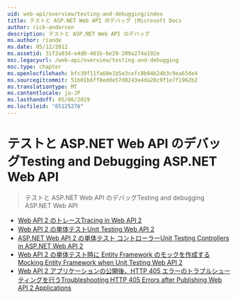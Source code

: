 ```yaml
---
uid: web-api/overview/testing-and-debugging/index
title: テストと ASP.NET Web API のデバッグ |Microsoft Docs
author: rick-anderson
description: テストと ASP.NET Web API のデバッグ
ms.author: riande
ms.date: 05/12/2012
ms.assetid: 31f2a034-e4d0-401b-be29-209a274a192e
msc.legacyurl: /web-api/overview/testing-and-debugging
msc.type: chapter
ms.openlocfilehash: bfc39f11fa60e1b5e3cefc8b94b24b3c9ea65de4
ms.sourcegitcommit: 51b01b6ff8edde57d8243e4da28c9f1e7f1962b2
ms.translationtype: MT
ms.contentlocale: ja-JP
ms.lasthandoff: 05/06/2019
ms.locfileid: "65125276"
---
```

# <a name="testing-and-debugging-aspnet-web-api"></a><span data-ttu-id="5764a-103">テストと ASP.NET Web API のデバッグ</span><span class="sxs-lookup"><span data-stu-id="5764a-103">Testing and Debugging ASP.NET Web API</span></span>

> <span data-ttu-id="5764a-104">テストと ASP.NET Web API のデバッグ</span><span class="sxs-lookup"><span data-stu-id="5764a-104">Testing and debugging ASP.NET Web API</span></span>

- [<span data-ttu-id="5764a-105">Web API 2 のトレース</span><span class="sxs-lookup"><span data-stu-id="5764a-105">Tracing in Web API 2</span></span>](tracing-in-aspnet-web-api.md)
- [<span data-ttu-id="5764a-106">Web API 2 の単体テスト</span><span class="sxs-lookup"><span data-stu-id="5764a-106">Unit Testing Web API 2</span></span>](unit-testing-with-aspnet-web-api.md)
- [<span data-ttu-id="5764a-107">ASP.NET Web API 2 の単体テスト コントローラー</span><span class="sxs-lookup"><span data-stu-id="5764a-107">Unit Testing Controllers in ASP.NET Web API 2</span></span>](unit-testing-controllers-in-web-api.md)
- [<span data-ttu-id="5764a-108">Web API 2 の単体テスト時に Entity Framework のモックを作成する</span><span class="sxs-lookup"><span data-stu-id="5764a-108">Mocking Entity Framework when Unit Testing Web API 2</span></span>](mocking-entity-framework-when-unit-testing-aspnet-web-api-2.md)
- [<span data-ttu-id="5764a-109">Web API 2 アプリケーションの公開後、HTTP 405 エラーのトラブルシューティングを行う</span><span class="sxs-lookup"><span data-stu-id="5764a-109">Troubleshooting HTTP 405 Errors after Publishing Web API 2 Applications</span></span>](troubleshooting-http-405-errors-after-publishing-web-api-applications.md)
